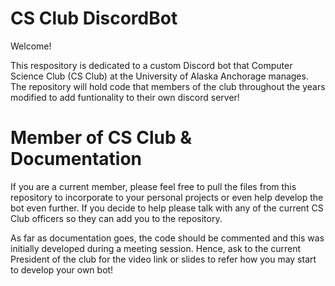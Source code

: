 # CS Club DiscordBot

Welcome! 

This respository is dedicated to a custom Discord bot that Computer Science Club (CS Club) at the University of Alaska Anchorage manages. The repository will hold code that members of the club throughout the years modified to add funtionality to their own discord server!

# Member of CS Club & Documentation

If you are a current member, please feel free to pull the files from this repository to incorporate to your personal projects or even help develop the bot even further. If you decide to help please talk with any of the current CS Club officers so they can add you  to the repository.

As far as documentation goes, the code should be commented and this was initially developed during a meeting session. Hence, ask to the current President of the club for the video link or slides to refer how you may start to develop your own bot!
